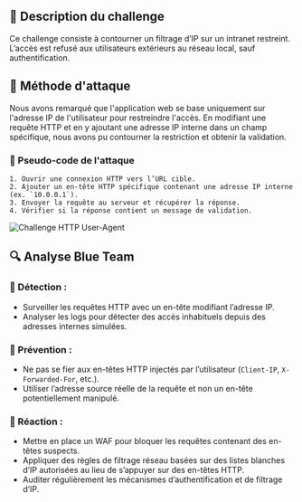 ## 📌 Description du challenge  
Ce challenge consiste à contourner un filtrage d’IP sur un intranet restreint. L’accès est refusé aux utilisateurs extérieurs au réseau local, sauf authentification.  

## 🚀 Méthode d'attaque  
Nous avons remarqué que l'application web se base uniquement sur l'adresse IP de l'utilisateur pour restreindre l'accès. En modifiant une requête HTTP et en y ajoutant une adresse IP interne dans un champ spécifique, nous avons pu contourner la restriction et obtenir la validation.  


### 📜 Pseudo-code de l'attaque 
``` 
1. Ouvrir une connexion HTTP vers l’URL cible.  
2. Ajouter un en-tête HTTP spécifique contenant une adresse IP interne (ex. `10.0.0.1`).  
3. Envoyer la requête au serveur et récupérer la réponse.  
4. Vérifier si la réponse contient un message de validation.  
```
![Challenge HTTP User-Agent](../Images/http-user-agent-blurred.png)

## 🔍 Analyse Blue Team  

### 🔹 Détection :  
- Surveiller les requêtes HTTP avec un en-tête modifiant l’adresse IP.  
- Analyser les logs pour détecter des accès inhabituels depuis des adresses internes simulées.  

### 🔹 Prévention :  
- Ne pas se fier aux en-têtes HTTP injectés par l’utilisateur (`Client-IP`, `X-Forwarded-For`, etc.).  
- Utiliser l’adresse source réelle de la requête et non un en-tête potentiellement manipulé.  

### 🔹 Réaction :  
- Mettre en place un WAF pour bloquer les requêtes contenant des en-têtes suspects.  
- Appliquer des règles de filtrage réseau basées sur des listes blanches d’IP autorisées au lieu de s’appuyer sur des en-têtes HTTP.  
- Auditer régulièrement les mécanismes d’authentification et de filtrage d’IP.  